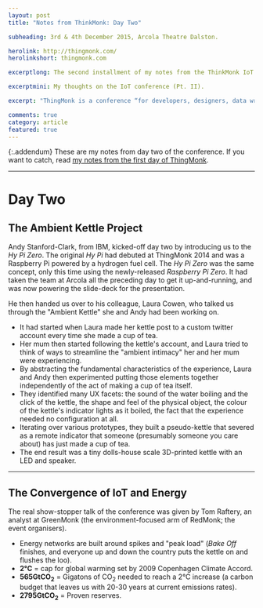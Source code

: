 ```yaml
---
layout: post
title: "Notes from ThinkMonk: Day Two"

subheading: 3rd & 4th December 2015, Arcola Theatre Dalston.

herolink: http://thingmonk.com/
herolinkshort: thingmonk.com

excerptlong: The second installment of my notes from the ThinkMonk IoT conference.

excerptmini: My thoughts on the IoT conference (Pt. II).

excerpt: "ThingMonk is a conference “for developers, designers, data wranglers and decision-makers that want to turn ideas and concepts into industrial scale systems”"

comments: true
category: article
featured: true
---
```


{:.addendum}
These are my notes from day two of the conference. If you want to catch, read [my notes from the first day of ThingMonk](/thingmonk-day-one).

---

# Day Two

## The Ambient Kettle Project

Andy Stanford-Clark, from IBM, kicked-off day two by introducing us to the *Hy Pi Zero*. The original *Hy Pi* had debuted at ThingMonk 2014 and was a Raspberry Pi powered by a hydrogen fuel cell. The *Hy Pi Zero* was the same concept, only this time using the newly-released *Raspberry Pi Zero*. It had taken the team at Arcola all the preceding day to get it up-and-running, and was now powering the slide-deck for the presentation.

He then handed us over to his colleague, Laura Cowen, who talked us through the "Ambient Kettle" she and Andy had been working on.

* It had started when Laura made her kettle post to a custom twitter account every time she made a cup of tea.
* Her mum then started following the kettle's account, and Laura tried to think of ways to streamline the "ambient intimacy" her and her mum were experiencing.
* By abstracting the fundamental characteristics of the experience, Laura and Andy then experimented putting those elements together independently of the act of making a cup of tea itself.
* They identified many UX facets: the sound of the water boiling and the click of the kettle, the shape and feel of the physical object, the colour of the kettle's indicator lights as it boiled, the fact that the experience needed no configuration at all.
* Iterating over various prototypes, they built a pseudo-kettle that severed as a remote indicator that someone (presumably someone you care about) has just made a cup of tea.
* The end result was a tiny dolls-house scale 3D-printed kettle with an LED and speaker.

---

## The Convergence of IoT and Energy

The real show-stopper talk of the conference was given by Tom Raftery, an analyst at GreenMonk (the environment-focused arm of RedMonk; the event organisers).

* Energy networks are built around spikes and "peak load" (*Bake Off* finishes, and everyone up and down the country puts the kettle on and flushes the loo).
* **2°C** = cap for global warming set by 2009 Copenhagen Climate Accord.
* **565GtCO<sub>2</sub>** = Gigatons of CO<sub>2</sub> needed to reach a 2°C increase (a carbon budget that leaves us with 20-30 years at current emissions rates).
* **2795GtCO<sub>2</sub>** = Proven reserves.